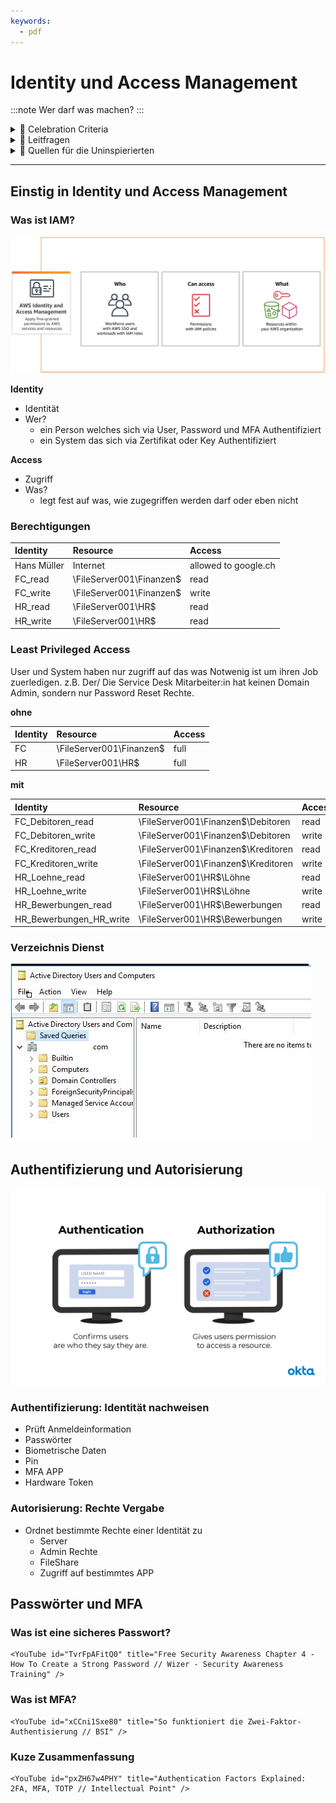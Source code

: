 ```yaml
---
keywords:
  - pdf
---
```

# Identity und Access Management
:::note
Wer darf was machen?
:::

<details>
  <summary> 🎉 Celebration Criteria</summary>

**Überprüft und verbessert gegebenenfalls die Datensicherheit der eigenen Infrastruktur.**

Kennt Techniken des Zugriffsschutzes, Passwortmanager und Prinzipien der Passwortverwaltung.
    - Sie wissen was ein "sicheres Passwort" ausmacht.
    - Sie kennen alternativen und ergänzungen zu Passwörter.
    - Sie kennen die Limitationen von Passwörter und MFA.
    - Sie kennen die Grundlagen von RBAC.
    - Sie wissen wo RBAC in IAM Einzuordnen ist.
    - Sie wissen was Least Privileged Access (LPA) ist.

Kennt den Unterschied von Authentifizierung und Autorisierung.

</details>

<details>
  <summary> 🤔 Leitfragen </summary>

- Was ist IAM?
- Was ist Authentifizierung?
- Was ist Autorisierung?
- Was ist ein Sicher Passwort ?
- Was ist sind die grenzen von Passwörter?
- Welche Modernen Auth Methoden gibt es? (MFA, Passkey, Biometrische Daten, etc..)
- Wie kann ein Passwort sicher Aufbewahrt werden?
- Wie sieht das mit Post Quanten Kryptographie aus?
- Was ist Least Privileged Access (LPA)?
- Was sind gute Grundsätze für eine Berechtigungskonzept?
- Was ist RBAC und wie ist es in IAM Einzuordnen?
- ...

</details>

<details>
  <summary> 🤫 Quellen für die Uninspierierten</summary>


- [**ComputerWeekly.de:** Identity Access Management (IAM) -Systeme](https://www.computerweekly.com/de/definition/Identity-Access-Management-IAM-Systeme)

- [**Microsoft** Was ist Identity & Access Management (IAM)?](https://www.microsoft.com/de-de/security/business/security-101/what-is-identity-access-management-iam)


- [**Okta:** Vergleich von Authentifizierung und Autorisierung](https://www.okta.com/de/identity-101/authentication-vs-authorization/#:~:text=Durch%20Authentifizierung%20wird%20best%C3%A4tigt%2C%20dass,Erlaubnis%20erhalten%2C%20auf%20Ressourcen%20zuzugreifen.)

- [**auth0:** Authentication vs. Authorization](https://auth0.com/docs/get-started/identity-fundamentals/authentication-and-authorization)


- [**CH Admin bit:** How To Choose a Strong Password](https://www.bit.admin.ch/bit/de/home/dokumentation/kundenzeitschrift-eisbrecher/eisbrecher-archiv/kundenzeitschrift-eisbrecher-ausgabe-75/self-service.html)

- [**TechTarget:** strong password](https://www.techtarget.com/searchenterprisedesktop/definition/strong-password)

- [**Boston University:** How To Choose a Strong Password](https://www.bu.edu/tech/support/information-security/security-for-everyone/how-to-choose-a-strong-password/)

- [**tools4ever** Was ist Multi-Faktor-Authentifizierung?](https://www.tools4ever.de/glossar/was-ist-multi-faktor-authentifizierung/)

- [**securityinsider** Was ist Multi-Faktor-Authentifizierung (MFA)?](https://security-insider.de/was-ist-multi-faktor-authentifizierung-mfa-a-631486/)


- [**ionos:** Role Based Access Control (RBAC): Wie funktioniert die rollenbasierte Zugriffskontrolle?](https://www.ionos.de/digitalguide/server/sicherheit/was-ist-role-based-access-control-rbac/)

- [**youtube.com:** Role-Based Access Control (RBAC) Explained: How it works and when to use it](https://www.youtube.com/watch?v=4Uya_I_Oxjk)

- [**microsoft:** Azure Role-Based Access Control, Azure RBAC)?](https://learn.microsoft.com/de-de/azure/role-based-access-control/overview)

</details>

___
## Einstig in Identity und Access Management

### Was ist IAM?

![IAM AWS](../img/howitworks_IAM_110321.8b2290727bb2022d54416e099c87ad9dc64be5d5.jpg)

**Identity**
- Identität
- Wer?
    - ein Person welches sich via User, Password und MFA Authentifiziert
    - ein System das sich via Zertifikat oder Key Authentifiziert

**Access**
- Zugriff
- Was?
    - legt fest auf was, wie zugegriffen werden darf oder eben nicht


### Berechtigungen

| Identity | Resource | Access
| :----------- | :----------- | :----------- |
| Hans Müller | Internet | allowed to google.ch |
| FC_read | \\FileServer001\Finanzen$ | read |
| FC_write | \\FileServer001\Finanzen$ | write |
| HR_read | \\FileServer001\HR$ | read | 
| HR_write | \\FileServer001\HR$ | read | 

### Least Privileged Access 
User und System haben nur zugriff auf das was Notwenig ist um ihren Job zuerledigen.
z.B. Der/ Die Service Desk Mitarbeiter:in hat keinen Domain Admin, sondern nur Password Reset Rechte.

**ohne**

| Identity | Resource | Access
| :----------- | :----------- | :----------- |
| FC | \\FileServer001\Finanzen$ | full |
| HR| \\FileServer001\HR$ | full | 

**mit**

| Identity | Resource | Access
| :----------- | :----------- | :----------- |
| FC_Debitoren_read | \\FileServer001\Finanzen$\Debitoren | read |
| FC_Debitoren_write | \\FileServer001\Finanzen$\Debitoren | write |
| FC_Kreditoren_read | \\FileServer001\Finanzen$\Kreditoren | read |
| FC_Kreditoren_write | \\FileServer001\Finanzen$\Kreditoren | write |
| HR_Loehne_read | \\FileServer001\HR$\Löhne | read | 
| HR_Loehne_write | \\FileServer001\HR$\Löhne | write | 
| HR_Bewerbungen_read | \\FileServer001\HR$\Bewerbungen| read | 
| HR_Bewerbungen_HR_write | \\FileServer001\HR$\Bewerbungen | write | 

### Verzeichnis Dienst

![AD](../img/ADEUS.jpg)

## Authentifizierung und Autorisierung

[![Authentication_vs_Authorization.png](../img/Authentication_vs_Authorization.png)](https://www.okta.com/de/identity-101/authentication-vs-authorization/)

### Authentifizierung: Identität nachweisen
- Prüft Anmeldeinformation
 - Passwörter
 - Biometrische Daten
 - Pin
 - MFA APP
 - Hardware Token

### Autorisierung: Rechte Vergabe
- Ordnet bestimmte Rechte einer Identität zu
    - Server
    - Admin Rechte
    - FileShare
    - Zugriff auf bestimmtes APP

## Passwörter und MFA

### Was ist eine sicheres Passwort?

```mdx-code-block
<YouTube id="TvrFpAFitQ0" title="Free Security Awareness Chapter 4 - How To Create a Strong Password // Wizer - Security Awareness Training" />
```

### Was ist MFA?

```mdx-code-block
<YouTube id="xCCni1Sxe80" title="So funktioniert die Zwei-Faktor-Authentisierung // BSI" />
```

### Kuze Zusammenfassung

```mdx-code-block
<YouTube id="pxZH67w4PHY" title="Authentication Factors Explained: 2FA, MFA, TOTP // Intellectual Point" />
```